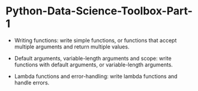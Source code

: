 # Python-Data-Science-Toolbox-Part-1

- Writing functions: write simple functions, or functions that accept multiple arguments and return multiple values.

- Default arguments, variable-length arguments and scope: write functions with default arguments, or variable-length arguments.

- Lambda functions and error-handling: write lambda functions and handle errors.
